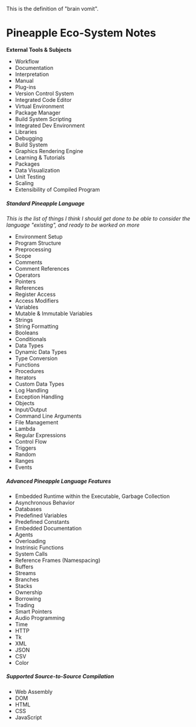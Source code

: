 This is the definition of "brain vomit".

# Pineapple Eco-System Notes

**External Tools & Subjects**
 - Workflow
 - Documentation
 - Interpretation
 - Manual
 - Plug-ins
 - Version Control System
 - Integrated Code Editor
 - Virtual Environment
 - Package Manager
 - Build System Scripting
 - Integrated Dev Environment
 - Libraries
 - Debugging
 - Build System
 - Graphics Rendering Engine
 - Learning & Tutorials
 - Packages
 - Data Visualization
 - Unit Testing
 - Scaling
 - Extensibility of Compiled Program

##### Standard Pineapple Language
*This is the list of things I think I should get done to be able to consider the language "existing", and ready to be worked on more*
 - Environment Setup
 - Program Structure
 - Preprocessing
 - Scope
 - Comments
 - Comment References
 - Operators
 - Pointers
 - References
 - Register Access
 - Access Modifiers
 - Variables
 - Mutable & Immutable Variables
 - Strings
 - String Formatting
 - Booleans
 - Conditionals
 - Data Types
 - Dynamic Data Types
 - Type Conversion
 - Functions
 - Procedures
 - Iterators
 - Custom Data Types
 - Log Handling
 - Exception Handling
 - Objects
 - Input/Output
 - Command Line Arguments
 - File Management
 - Lambda
 - Regular Expressions
 - Control Flow
 - Triggers
 - Random
 - Ranges
 - Events

##### Advanced Pineapple Language Features
 - Embedded Runtime within the Executable, Garbage Collection
 - Asynchronous Behavior
 - Databases
 - Predefined Variables
 - Predefined Constants
 - Embedded Documentation
 - Agents
 - Overloading
 - Instrinsic Functions
 - System Calls
 - Reference Frames (Namespacing)
 - Buffers
 - Streams
 - Branches
 - Stacks
 - Ownership
 - Borrowing
 - Trading
 - Smart Pointers
 - Audio Programming
 - Time
 - HTTP
 - Tk
 - XML
 - JSON
 - CSV
 - Color

##### Supported Source-to-Source Compilation
 - Web Assembly
 - DOM
 - HTML
 - CSS
 - JavaScript